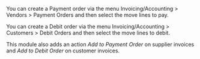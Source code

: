 You can create a Payment order via the menu Invoicing/Accounting \>
Vendors \> Payment Orders and then select the move lines to pay.

You can create a Debit order via the menu Invoicing/Accounting \>
Customers \> Debit Orders and then select the move lines to debit.

This module also adds an action *Add to Payment Order* on supplier
invoices and *Add to Debit Order* on customer invoices.
